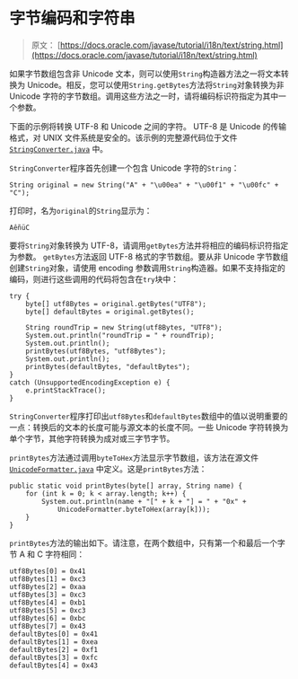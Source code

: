 # 字节编码和字符串

> 原文： [https://docs.oracle.com/javase/tutorial/i18n/text/string.html](https://docs.oracle.com/javase/tutorial/i18n/text/string.html)

如果字节数组包含非 Unicode 文本，则可以使用`String`构造器方法之一将文本转换为 Unicode。相反，您可以使用`String.getBytes`方法将`String`对象转换为非 Unicode 字符的字节数组。调用这些方法之一时，请将编码标识符指定为其中一个参数。

下面的示例将转换 UTF-8 和 Unicode 之间的字符。 UTF-8 是 Unicode 的传输格式，对 UNIX 文件系统是安全的。该示例的完整源代码位于文件 [`StringConverter.java`](examples/StringConverter.java) 中。

`StringConverter`程序首先创建一个包含 Unicode 字符的`String`：

```
String original = new String("A" + "\u00ea" + "\u00f1" + "\u00fc" + "C");

```

打印时，名为`original`的`String`显示为：

```
AêñüC

```

要将`String`对象转换为 UTF-8，请调用`getBytes`方法并将相应的编码标识符指定为参数。 `getBytes`方法返回 UTF-8 格式的字节数组。要从非 Unicode 字节数组创建`String`对象，请使用 encoding 参数调用`String`构造器。如果不支持指定的编码，则进行这些调用的代码将包含在`try`块中：

```
try {
    byte[] utf8Bytes = original.getBytes("UTF8");
    byte[] defaultBytes = original.getBytes();

    String roundTrip = new String(utf8Bytes, "UTF8");
    System.out.println("roundTrip = " + roundTrip);
    System.out.println();
    printBytes(utf8Bytes, "utf8Bytes");
    System.out.println();
    printBytes(defaultBytes, "defaultBytes");
} 
catch (UnsupportedEncodingException e) {
    e.printStackTrace();
}

```

`StringConverter`程序打印出`utf8Bytes`和`defaultBytes`数组中的值以说明重要的一点：转换后的文本的长度可能与源文本的长度不同。一些 Unicode 字符转换为单个字节，其他字符转换为成对或三字节字节。

`printBytes`方法通过调用`byteToHex`方法显示字节数组，该方法在源文件 [`UnicodeFormatter.java`](examples/UnicodeFormatter.java) 中定义。这是`printBytes`方法：

```
public static void printBytes(byte[] array, String name) {
    for (int k = 0; k < array.length; k++) {
        System.out.println(name + "[" + k + "] = " + "0x" +
            UnicodeFormatter.byteToHex(array[k]));
    }
}

```

`printBytes`方法的输出如下。请注意，在两个数组中，只有第一个和最后一个字节 A 和 C 字符相同：

```
utf8Bytes[0] = 0x41
utf8Bytes[1] = 0xc3
utf8Bytes[2] = 0xaa
utf8Bytes[3] = 0xc3
utf8Bytes[4] = 0xb1
utf8Bytes[5] = 0xc3
utf8Bytes[6] = 0xbc
utf8Bytes[7] = 0x43
defaultBytes[0] = 0x41
defaultBytes[1] = 0xea
defaultBytes[2] = 0xf1
defaultBytes[3] = 0xfc
defaultBytes[4] = 0x43

```